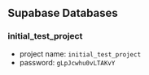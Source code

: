 ## Supabase Databases

### initial_test_project
- project name: `initial_test_project`
- password: `gLpJcwhu0vLTAKvY`
